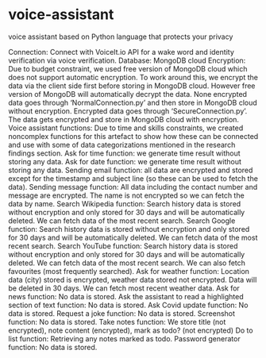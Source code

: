 # voice-assistant
voice assistant based on Python language that protects your privacy

Connection: Connect with VoiceIt.io API for a wake word and identity verification via voice verification. 
Database: MongoDB cloud
Encryption: 
Due to budget constraint, we used free version of MongoDB cloud which does not support automatic encryption. To work around this, we encrypt the data via the client side first before storing in MongoDB cloud. However free version of MongoDB will automatically decrypt the data.
None encrypted data goes through ‘NormalConnection.py’ and then store in MongoDB cloud without encryption.
Encrypted data goes through ‘SecureConnection.py’. The data gets encrypted and store in MongoDB cloud with encryption.
Voice assistant functions:
Due to time and skills constraints, we created noncomplex functions for this artefact to show how these can be connected and use with some of data categorizations mentioned in the research findings section.
Ask for time function: we generate time result without storing any data.
Ask for date function: we generate time result without storing any data.
Sending email function: all data are encrypted and stored except for the timestamp and subject line (so these can be used to fetch the data).
Sending message function: All data including the contact number and message are encrypted. The name is not encrypted so we can fetch the data by name.
Search Wikipedia function: Search history data is stored without encryption and only stored for 30 days and will be automatically deleted. We can fetch data of the most recent search.
Search Google function: Search history data is stored without encryption and only stored for 30 days and will be automatically deleted. We can fetch data of the most recent search.
Search YouTube function: Search history data is stored without encryption and only stored for 30 days and will be automatically deleted. We can fetch data of the most recent search. We can also fetch favourites (most frequently searched).
Ask for weather function: Location data (city) stored is encrypted, weather data stored not encrypted. Data will be deleted in 30 days. We can fetch most recent weather data.
Ask for news function: No data is stored.
Ask the assistant to read a highlighted section of text function: No data is stored.
Ask Covid update function: No data is stored.
Request a joke function: No data is stored.
Screenshot function: No data is stored.
Take notes function: We store title (not encrypted), note content (encrypted), mark as todo? (not encrypted)
Do to list function: Retrieving any notes marked as todo.
Password generator function: No data is stored.

